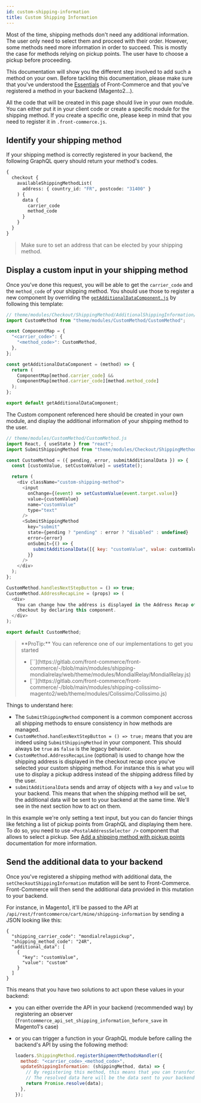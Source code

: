 ```yaml
---
id: custom-shipping-information
title: Custom Shipping Information
---
```


Most of the time, shipping methods don't need any additional information. The user only need to select them and proceed with their order. However, some methods need more information in order to succeed. This is mostly the case for methods relying on pickup points. The user have to choose a pickup before proceeding.

This documentation will show you the different step involved to add such a method on your own. Before tackling this documentation, please make sure that you've understood the [Essentials](/docs/essentials/installation.html) of Front-Commerce and that you've registered a method in your backend (Magento2…).

All the code that will be created in this page should live in your own module. You can either put it in your client code or create a specific module for the shipping method. If you create a specific one, please keep in mind that you need to register it in `.front-commerce.js`.

## Identify your shipping method

If your shipping method is correctly registered in your backend, the following GraphQL query should return your method's codes.

```graphql
{
  checkout {
    availableShippingMethodList(
      address: { country_id: "FR", postcode: "31400" }
    ) {
      data {
        carrier_code
        method_code
      }
    }
  }
}
```

> Make sure to set an address that can be elected by your shipping method.

## Display a custom input in your shipping method

Once you've done this request, you will be able to get the `carrier_code` and the `method_code` of your shipping method. You should use those to register a new component by overriding the [`getAdditionalDataComponent.js`](https://gitlab.com/front-commerce/front-commerce/-/blob/main/src/web/theme/modules/Checkout/ShippingMethod/AdditionalShippingInformation/getAdditionalDataComponent.js) by following this template:

```js
// theme/modules/Checkout/ShippingMethod/AdditionalShippingInformation/getAdditionalDataComponent.js
import CustomMethod from "theme/modules/CustomMethod/CustomMethod";

const ComponentMap = {
  "<carrier_code>": {
    "<method_code>": CustomMethod,
  },
};

const getAdditionalDataComponent = (method) => {
  return (
    ComponentMap[method.carrier_code] &&
    ComponentMap[method.carrier_code][method.method_code]
  );
};

export default getAdditionalDataComponent;
```

The Custom component referenced here should be created in your own module, and display the additional information of your shipping method to the user.

```js
// theme/modules/CustomMethod/CustomMethod.js
import React, { useState } from "react";
import SubmitShippingMethod from "theme/modules/Checkout/ShippingMethod/SubmitShippingMethod/SubmitShippingMethod";

const CustomMethod = ({ pending, error, submitAdditionalData }) => {
  const [customValue, setCustomValue] = useState();

  return (
    <div className="custom-shipping-method">
      <input
        onChange={(event) => setCustomValue(event.target.value)}
        value={customValue}
        name="customValue"
        type="text"
      />
      <SubmitShippingMethod
        key="submit"
        state={pending ? "pending" : error ? "disabled" : undefined}
        error={error}
        onSubmit={() => {
          submitAdditionalData([{ key: "customValue", value: customValue }]);
        }}
      />
    </div>
  );
};

CustomMethod.handlesNextStepButton = () => true;
CustomMethod.AddressRecapLine = (props) => (
  <div>
    You can change how the address is displayed in the Address Recap of the
    checkout by declaring this component.
  </div>
);

export default CustomMethod;
```

<blockquote class="info">
  **ProTip:**  You can reference one of our implementations to get you started
  <ul>
    <li>[`<ModialRelay />`](https://gitlab.com/front-commerce/front-commerce/-/blob/main/modules/shipping-mondialrelay/web/theme/modules/MondialRelay/MondialRelay.js)</li>
    <li>[`<Colissimo />`](https://gitlab.com/front-commerce/front-commerce/-/blob/main/modules/shipping-colissimo-magento2/web/theme/modules/Colissimo/Colissimo.js)</li>
  </ul>
</blockquote>

Things to understand here:

- The `SubmitShippingMethod` component is a common component accross all shipping methods to ensure consistency in how methods are managed.
- `CustomMethod.handlesNextStepButton = () => true;` means that you are indeed using `SubmitShippingMethod` in your component. This should always be `true` as `false` is the legacy behavior.
- `CustomMethod.AddressRecapLine` (optional) is used to change how the shipping address is displayed in the checkout recap once you've selected your custom shipping method. For instance this is what you will use to display a pickup address instead of the shipping address filled by the user.
- `submitAdditionalData` sends and array of objects with a `key` and `value` to your backend. This means that when the shipping method will be set, the additional data will be sent to your backend at the same time. We'll see in the next section how to act on them.

In this example we're only setting a text input, but you can do fancier things like fetching a list of pickup points from GraphQL and displaying them here. To do so, you need to use `<PostalAddressSelector />` component that allows to select a pickup. See [Add a shipping method with pickup points](/docs/advanced/shipping/add-new-shipping-data-in-graphql.html) documentation for more information.

## Send the additional data to your backend

Once you've registered a shipping method with additional data, the `setCheckoutShippingInformation` mutation will be sent to Front-Commerce. Front-Commerce will then send the additional data provided in this mutation to your backend.

For instance, in Magento1, it'll be passed to the API at `/api/rest/frontcommerce/cart/mine/shipping-information` by sending a JSON looking like this:

```
{
  "shipping_carrier_code": "mondialrelaypickup",
  "shipping_method_code": "24R",
  "additional_data": [
    {
      "key": "customValue",
      "value": "custom"
    }
  ]
}
```

This means that you have two solutions to act upon these values in your backend:

- you can either override the API in your backend (recommended way) by registering an observer (`frontcommerce_api_set_shipping_information_before_save` in Magento1's case)
- or you can trigger a function in your GraphQL module before calling the backend's API by using the following method:

  ```js
  loaders.ShippingMethod.registerShipmentMethodsHandler({
    method: "<carrier_code>_<method_code>",
    updateShippingInformation: (shippingMethod, data) => {
      // By registering this method, this means that you can transform the data or send a different request before calling the backend's API.
      // The resolved data here will be the data sent to your backend in the base API
      return Promise.resolve(data);
    },
  });
  ```

